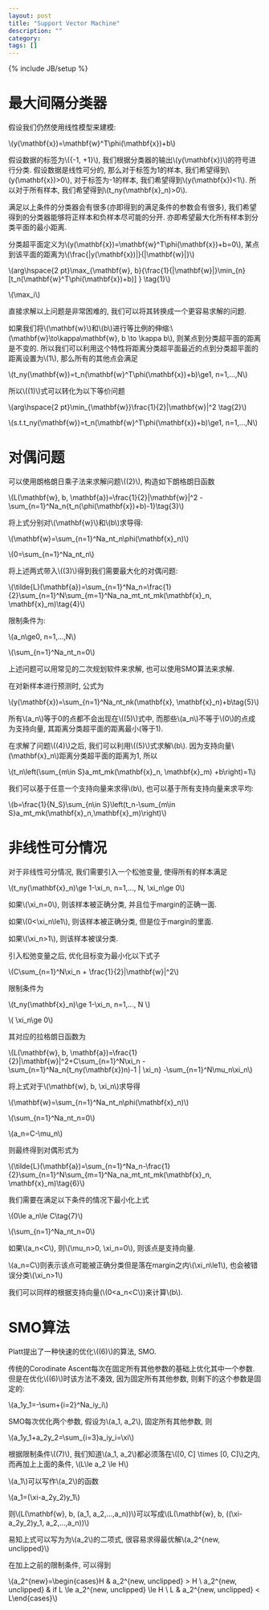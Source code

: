 ```yaml
---
layout: post
title: "Support Vector Machine"
description: ""
category: 
tags: []
---
```

{% include JB/setup %}

# 最大间隔分类器

假设我们仍然使用线性模型来建模:

\\(y(\mathbf{x})=\mathbf{w}^T\phi(\mathbf{x})+b\\)

假设数据的标签为\\(\{-1, +1\}\\), 我们根据分类器的输出\\(y(\mathbf{x})\\)的符号进行分类. 假设数据是线性可分的, 那么对于标签为1的样本, 我们希望得到\\(y(\mathbf{x})>0\\), 对于标签为-1的样本, 我们希望得到\\(y(\mathbf{x})<1\\). 所以对于所有样本, 我们希望得到\\(t_ny(\mathbf{x}_n)>0\\).

满足以上条件的分类器会有很多(亦即得到的满足条件的参数会有很多), 我们希望得到的分类器能够将正样本和负样本尽可能的分开. 亦即希望最大化所有样本到分类平面的最小距离.

分类超平面定义为\\(y(\mathbf{x})=\mathbf{w}^T\phi(\mathbf{x})+b=0\\), 某点到该平面的距离为\\(\frac{\|y(\mathbf{x})\|}{\|\mathbf{w}\|}\\)

\\(arg\hspace{2 pt}\max_{\mathbf{w}, b}\{\frac{1}{\|\mathbf{w}\|}\min_{n}[t_n(\mathbf{w}^T\phi(\mathbf{x})+b)] \} \tag{1}\\)


\\(\max_i\\)


直接求解以上问题是非常困难的, 我们可以将其转换成一个更容易求解的问题.

如果我们将\\(\mathbf{w}\\)和\\(b\\)进行等比例的伸缩:\\(\mathbf{w}\to\kappa\mathbf{w}, b \to \kappa b\\), 则某点到分类超平面的距离是不变的. 所以我们可以利用这个特性将距离分类超平面最近的点到分类超平面的距离设置为\\(1\\), 那么所有的其他点会满足

\\(t_ny(\mathbf{w})=t_n(\mathbf{w}^T\phi(\mathbf{x})+b)\ge1, n=1,...,N\\)

所以\\((1)\\)式可以转化为以下等价问题

\\(arg\hspace{2 pt}\min_{\mathbf{w}}\frac{1}{2}\|\mathbf{w}\|^2 \tag{2}\\)

\\(s.t.t_ny(\mathbf{w})=t_n(\mathbf{w}^T\phi(\mathbf{x})+b)\ge1, n=1,...,N\\) 

# 对偶问题

可以使用朗格朗日乘子法来求解问题\\((2)\\), 构造如下朗格朗日函数

\\(L(\mathbf{w}, b, \mathbf{a})=\frac{1}{2}\|\mathbf{w}\|^2 - \sum_{n=1}^Na_n\{t_n(\phi(\mathbf{x})+b)-1\}\tag{3}\\)

将上式分别对\\(\mathbf{w}\\)和\\(b\\)求导得:

\\(\mathbf{w}=\sum_{n=1}^Na_nt_n\phi(\mathbf{x}_n)\\)

\\(0=\sum_{n=1}^Na_nt_n\\) 

将上述两式带入\\((3)\\)得到我们需要最大化的对偶问题:

\\(\tilde{L}(\mathbf{a})=\sum_{n=1}^Na_n=\frac{1}{2}\sum_{n=1}^N\sum_{m=1}^Na_na_mt_nt_mk(\mathbf{x}_n, \mathbf{x}_m)\tag{4}\\)

限制条件为:

\\(a_n\ge0, n=1,...,N\\)

\\(\sum_{n=1}^Na_nt_n=0\\)

上述问题可以用常见的二次规划软件来求解, 也可以使用SMO算法来求解.

在对新样本进行预测时, 公式为

\\(y(\mathbf{x})=\sum_{n=1}^Na_nt_nk(\mathbf{x}, \mathbf{x}_n)+b\tag{5}\\)

所有\\(a_n\\)等于0的点都不会出现在\\((5)\\)式中, 而那些\\(a_n\\)不等于\\(0\\)的点成为支持向量, 其距离分类超平面的距离最小(等于1). 

在求解了问题\\((4)\\)之后, 我们可以利用\\((5)\\)式求解\\(b\\). 因为支持向量\\(\mathbf{x}_n\\)距离分类超平面的距离为1, 所以

\\(t_n\left(\sum_{m\in S}a_mt_mk(\mathbf{x}_n, \mathbf{x}_m) +b\right)=1\\)

我们可以基于任意一个支持向量来求得\\(b\\), 也可以基于所有支持向量来求平均:

\\(b=\frac{1}{N_S}\sum_{n\in S}\left(t_n-\sum_{m\in S}a_mt_mk(\mathbf{x}_n,\mathbf{x}_m)\right)\\)

# 非线性可分情况

对于非线性可分情况, 我们需要引入一个松弛变量, 使得所有的样本满足

\\(t_ny(\mathbf{x}_n)\ge 1-\xi_n, n=1,..., N, \xi_n\ge 0\\)

如果\\(\xi_n=0\\), 则该样本被正确分类, 并且位于margin的正确一面.

如果\\(0<\xi_n\le1\\), 则该样本被正确分类, 但是位于margin的里面.

如果\\(\xi_n>1\\), 则该样本被误分类.

引入松弛变量之后, 优化目标变为最小化以下式子

\\(C\sum_{n=1}^N\xi_n + \frac{1}{2}\|\mathbf{w}\|^2\\)

限制条件为

\\(t_ny(\mathbf{x}_n)\ge 1-\xi_n, n=1,..., N \\)

\\( \xi_n\ge 0\\)

其对应的拉格朗日函数为

\\(L(\mathbf{w}, b, \mathbf{a})=\frac{1}{2}\|\mathbf{w}\|^2+C\sum_{n=1}^N\xi_n - \sum_{n=1}^Na_n\{t_ny(\mathbf{x})n)-1 | \xi_n\} -\sum_{n=1}^N\mu_n\xi_n\\)

将上式对于\\(\mathbf{w}, b, \xi_n\\)求导得

\\(\mathbf{w}=\sum_{n=1}^Na_nt_n\phi(\mathbf{x}_n)\\)

\\(\sum_{n=1}^Na_nt_n=0\\)

\\(a_n=C-\mu_n\\)

则最终得到对偶形式为

\\(\tilde{L}(\mathbf{a})=\sum_{n=1}^Na_n-\frac{1}{2}\sum_{n=1}^N\sum_{m=1}^Na_na_mt_nt_mk(\mathbf{x}_n, \mathbf{x}_m)\tag{6}\\)

我们需要在满足以下条件的情况下最小化上式

\\(0\le a_n\le C\tag{7}\\)

\\(\sum_{n=1}^Na_nt_n=0\\)

如果\\(a_n<C\\), 则\\(\mu_n>0, \xi_n=0\\), 则该点是支持向量.

\\(a_n=C\\)则表示该点可能被正确分类但是落在margin之内\\(\xi_n\le1\\), 也会被错误分类\\(\xi_n>1\\)

我们可以同样的根据支持向量(\\(0<a_n<C\\))来计算\\(b\\).

# SMO算法

Platt提出了一种快速的优化\\((6)\\)的算法, SMO.

传统的Corodinate Ascent每次在固定所有其他参数的基础上优化其中一个参数. 但是在优化\\((6)\\)时该方法不凑效, 因为固定所有其他参数, 则剩下的这个参数是固定的:

\\(a_1y_1=-\sum+{i=2}^Na_iy_i\\)

SMO每次优化两个参数, 假设为\\(a_1, a_2\\), 固定所有其他参数, 则

\\(a_1y_1+a_2y_2=\sum_{i=3}a_iy_i=\xi\\)

根据限制条件\\((7)\\), 我们知道\\(a_1, a_2\\)都必须落在\\([0, C] \times [0, C]\\)之内, 而再加上上面的条件, \\(L\le a_2 \le H\\)

\\(a_1\\)可以写作\\(a_2\\)的函数

\\(a_1=(\xi-a_2y_2)y_1\\)

则\\(L(\mathbf{w}, b, (a_1, a_2,...,a_n))\\)可以写成\\(L(\mathbf{w}, b, ((\xi-a_2y_2)y_1, a_2,...,a_n))\\)

易知上式可以写为为\\(a_2\\)的二项式, 很容易求得最优解\\(a_2^{new, unclipped}\\)

在加上之前的限制条件, 可以得到

\\(a_2^{new}=\begin{cases}H & a_2^{new, unclipped} > H \\ a_2^{new, unclipped} & if L \le a_2^{new, unclipped} \le H \\ L & a_2^{new, unclipped} < L\end{cases}\\)
